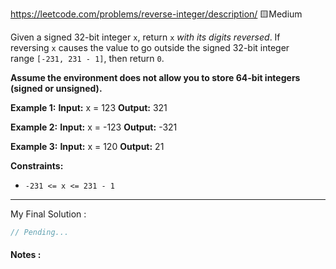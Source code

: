 https://leetcode.com/problems/reverse-integer/description/
🟨Medium

Given a signed 32-bit integer `x`, return `x` _with its digits reversed_. If reversing `x` causes the value to go outside the signed 32-bit integer range `[-231, 231 - 1]`, then return `0`.

**Assume the environment does not allow you to store 64-bit integers (signed or unsigned).**

**Example 1:**
**Input:** x = 123
**Output:** 321

**Example 2:**
**Input:** x = -123
**Output:** -321

**Example 3:**
**Input:** x = 120
**Output:** 21

**Constraints:**

- `-231 <= x <= 231 - 1`

---

My Final Solution :
```cpp
// Pending...
```
#### Notes :
